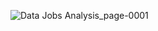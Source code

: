 ![Data Jobs Analysis_page-0001](https://github.com/user-attachments/assets/085d6bdf-d640-4fb9-b807-d2bd80af9042)
